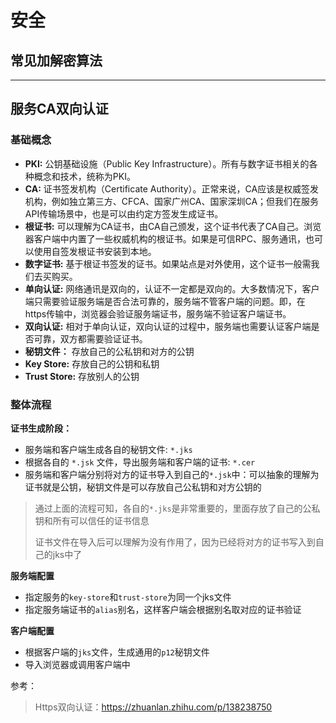 # 安全

## 常见加解密算法

----

## 服务CA双向认证

### 基础概念

- **PKI:** 公钥基础设施（Public Key Infrastructure）。所有与数字证书相关的各种概念和技术，统称为PKI。
- **CA:** 证书签发机构（Certificate Authority）。正常来说，CA应该是权威签发机构，例如独立第三方、CFCA、国家广州CA、国家深圳CA；但我们在服务API传输场景中，也是可以由约定方签发生成证书。
- **根证书:** 可以理解为CA证书，由CA自己颁发，这个证书代表了CA自己。浏览器客户端中内置了一些权威机构的根证书。如果是可信RPC、服务通讯，也可以使用自签发根证书安装到本地。
- **数字证书:** 基于根证书签发的证书。如果站点是对外使用，这个证书一般需我们去买购买。
- **单向认证:** 网络通讯是双向的，认证不一定都是双向的。大多数情况下，客户端只需要验证服务端是否合法可靠的，服务端不管客户端的问题。即，在https传输中，浏览器会验证服务端证书，服务端不验证客户端证书。
- **双向认证:** 相对于单向认证，双向认证的过程中，服务端也需要认证客户端是否可靠，双方都需要验证证书。
- **秘钥文件：** 存放自己的公私钥和对方的公钥
- **Key Store:** 存放自己的公钥和私钥
- **Trust Store:** 存放别人的公钥

### 整体流程
**证书生成阶段：**
- 服务端和客户端生成各自的秘钥文件: `*.jks`
- 根据各自的 `*.jsk` 文件，导出服务端和客户端的证书: `*.cer`
- 服务端和客户端分别将对方的证书导入到自己的`*.jsk`中：可以抽象的理解为证书就是公钥，秘钥文件是可以存放自己公私钥和对方公钥的

> 通过上面的流程可知，各自的`*.jks`是非常重要的，里面存放了自己的公私钥和所有可以信任的证书信息
>
> 证书文件在导入后可以理解为没有作用了，因为已经将对方的证书写入到自己的jks中了

**服务端配置**
- 指定服务的`key-store`和`trust-store`为同一个jks文件
- 指定服务端证书的`alias`别名，这样客户端会根据别名取对应的证书验证

**客户端配置**
- 根据客户端的`jks`文件，生成通用的`p12`秘钥文件
- 导入浏览器或调用客户端中

参考：
> Https双向认证：https://zhuanlan.zhihu.com/p/138238750
>
